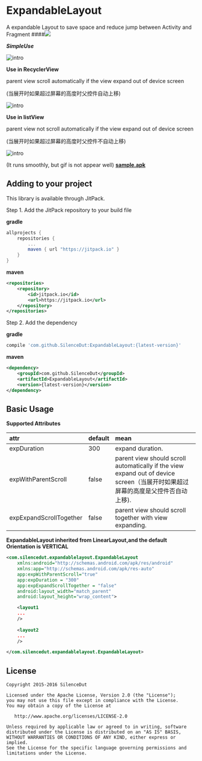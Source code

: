 # ExpandableLayout

A expandable Layout to save space and  reduce jump between Activity and Fragment
####[![](https://jitpack.io/v/SilenceDut/ExpandableLayout.svg)](https://jitpack.io/#SilenceDut/ExpandableLayout)

**_SimpleUse_**

![intro](media/simple_use.gif)

**Use in RecyclerView**

parent view  scroll automatically if the view expand  out of device screen

(当展开时如果超过屏幕的高度时父控件自动上移)

![intro](media/recyclerview_withParentScroll_together.gif)

**Use in listView**

parent view  not scroll automatically if the view expand  out of device screen

(当展开时如果超过屏幕的高度时父控件不自动上移)

![intro](media/listview_withoutParentScroll.gif)


(It runs smoothly, but gif is not appear well)
[**sample.apk**](https://github.com/SilenceDut/DayNightToggleButton/blob/master/apk/expandable.apk?raw=true) 

Adding to your project
----------------------
This library is available through JitPack.

Step 1. Add the JitPack repository to your build file

**gradle**
```groovy
allprojects {
    repositories {
        ...
        maven { url "https://jitpack.io" }
    }
}
```
**maven**
```xml
<repositories>
    <repository>
        <id>jitpack.io</id>
        <url>https://jitpack.io</url>
    </repository>
</repositories>
```

Step 2. Add the dependency

**gradle**

```groovy
compile 'com.github.SilenceDut:ExpandableLayout:{latest-version}'
```
**maven**

```xml
<dependency>
    <groupId>com.github.SilenceDut</groupId>
    <artifactId>ExpandableLayout</artifactId>
    <version>{latest-version}</version>
</dependency>
```
Basic Usage
-----------
**Supported Attributes**

|           attr        	|     default      |                         mean                          	 |
|:------------------------- |:---------------- |:------------------------------------------------------- |
| expDuration      	| 300            | expand duration.  |
| expWithParentScroll   | false  | parent view should scroll automatically if the view expand  out of device screen（当展开时如果超过屏幕的高度是父控件否自动上移).   |
| expExpandScrollTogether| false          | parent view should scroll together with view expanding. |
**ExpandableLayout inherited from LinearLayout,and the default Orientation is VERTICAL**

```xml
<com.silencedut.expandablelayout.ExpandableLayout
    xmlns:android="http://schemas.android.com/apk/res/android"
    xmlns:app="http://schemas.android.com/apk/res-auto"
    app:expWithParentScroll="true"
    app:expDuration = "300"
    app:expExpandScrollTogether = "false"
    android:layout_width="match_parent"
    android:layout_height="wrap_content">

    <layout1
    ...
    />
    
    <layout2
    ...
    />

</com.silencedut.expandablelayout.ExpandableLayout>
```


License
-------

    Copyright 2015-2016 SilenceDut

    Licensed under the Apache License, Version 2.0 (the "License");
    you may not use this file except in compliance with the License.
    You may obtain a copy of the License at

       http://www.apache.org/licenses/LICENSE-2.0

    Unless required by applicable law or agreed to in writing, software
    distributed under the License is distributed on an "AS IS" BASIS,
    WITHOUT WARRANTIES OR CONDITIONS OF ANY KIND, either express or implied.
    See the License for the specific language governing permissions and
    limitations under the License.
